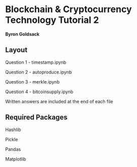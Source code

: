 # Blockchain & Cryptocurrency Technology Tutorial 2

**Byron Goldsack**

## Layout

Question 1 - timestamp.ipynb

Question 2 - autoproduce.ipynb

Question 3 - merkle.ipynb

Question 4 - bitcoinsupply.ipynb

Written answers are included at the end of each file

## Required Packages

Hashlib

Pickle

Pandas

Matplotlib
